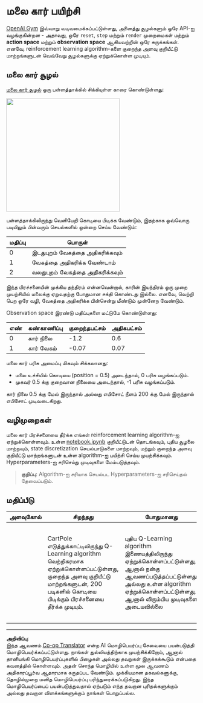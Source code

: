 <!--
CO_OP_TRANSLATOR_METADATA:
{
  "original_hash": "1f2b7441745eb52e25745423b247016b",
  "translation_date": "2025-10-11T11:17:31+00:00",
  "source_file": "8-Reinforcement/2-Gym/assignment.md",
  "language_code": "ta"
}
-->
# மலை கார் பயிற்சி

[OpenAI Gym](http://gym.openai.com) இவ்வாறு வடிவமைக்கப்பட்டுள்ளது, அனைத்து சூழல்களும் ஒரே API-ஐ வழங்குகின்றன - அதாவது, ஒரே `reset`, `step` மற்றும் `render` முறைமைகள் மற்றும் **action space** மற்றும் **observation space** ஆகியவற்றின் ஒரே சுருக்கங்கள். எனவே, reinforcement learning algorithm-களை குறைந்த அளவு குறியீட்டு மாற்றங்களுடன் வெவ்வேறு சூழல்களுக்கு ஏற்றுக்கொள்ள முடியும்.

## மலை கார் சூழல்

[மலை கார் சூழல்](https://gym.openai.com/envs/MountainCar-v0/) ஒரு பள்ளத்தாக்கில் சிக்கியுள்ள காரை கொண்டுள்ளது:

<img src="../../../../translated_images/mountaincar.43d56e588ce581c2d035f28cf038a9af112bec043b2ef8da40ac86119b1e3a93.ta.png" width="300"/>

பள்ளத்தாக்கிலிருந்து வெளியேறி கொடியை பிடிக்க வேண்டும், இதற்காக ஒவ்வொரு படியிலும் பின்வரும் செயல்களில் ஒன்றை செய்ய வேண்டும்:

| மதிப்பு | பொருள் |
|---|---|
| 0 | இடதுபுறம் வேகத்தை அதிகரிக்கவும் |
| 1 | வேகத்தை அதிகரிக்க வேண்டாம் |
| 2 | வலதுபுறம் வேகத்தை அதிகரிக்கவும் |

இந்த பிரச்சனையின் முக்கிய தந்திரம் என்னவென்றால், காரின் இயந்திரம் ஒரு முறை முயற்சியில் மலைக்கு ஏறுவதற்கு போதுமான சக்தி கொண்டது இல்லை. எனவே, வெற்றி பெற ஒரே வழி, வேகத்தை அதிகரிக்க பின்சென்று மீண்டும் முன்னேற வேண்டும்.

Observation space இரண்டு மதிப்புகளை மட்டுமே கொண்டுள்ளது:

| எண் | கண்காணிப்பு | குறைந்தபட்சம் | அதிகபட்சம் |
|-----|--------------|-----|-----|
|  0  | கார் நிலை | -1.2 | 0.6 |
|  1  | கார் வேகம் | -0.07 | 0.07 |

மலை கார் பரிசு அமைப்பு மிகவும் சிக்கலானது:

 * மலை உச்சியில் கொடியை (position = 0.5) அடைந்தால், 0 பரிசு வழங்கப்படும்.
 * முகவர் 0.5 க்கு குறைவான நிலையை அடைந்தால், -1 பரிசு வழங்கப்படும்.

கார் நிலை 0.5 க்கு மேல் இருந்தால் அல்லது எபிசோட் நீளம் 200 க்கு மேல் இருந்தால் எபிசோட் முடிவடைகிறது.

## வழிமுறைகள்

மலை கார் பிரச்சனையை தீர்க்க எங்கள் reinforcement learning algorithm-ஐ ஏற்றுக்கொள்ளவும். உள்ள [notebook.ipynb](notebook.ipynb) குறியீட்டுடன் தொடங்கவும், புதிய சூழலை மாற்றவும், state discretization செயல்பாடுகளை மாற்றவும், மற்றும் குறைந்த அளவு குறியீட்டு மாற்றங்களுடன் உள்ள algorithm-ஐ பயிற்சி செய்ய முயற்சிக்கவும். Hyperparameters-ஐ சரிசெய்து முடிவுகளை மேம்படுத்தவும்.

> **குறிப்பு**: Algorithm-ஐ சரியாக செயல்பட Hyperparameters-ஐ சரிசெய்தல் தேவைப்படும். 

## மதிப்பீடு

| அளவுகோல் | சிறந்தது | போதுமானது | மேம்பாடு தேவை |
| -------- | --------- | -------- | ----------------- |
|          | CartPole எடுத்துக்காட்டிலிருந்து Q-Learning algorithm வெற்றிகரமாக ஏற்றுக்கொள்ளப்பட்டுள்ளது, குறைந்த அளவு குறியீட்டு மாற்றங்களுடன், 200 படிகளில் கொடியை பிடிக்கும் பிரச்சனையை தீர்க்க முடியும். | புதிய Q-Learning algorithm இணையத்திலிருந்து ஏற்றுக்கொள்ளப்பட்டுள்ளது, ஆனால் நன்கு ஆவணப்படுத்தப்பட்டுள்ளது; அல்லது உள்ள algorithm ஏற்றுக்கொள்ளப்பட்டுள்ளது, ஆனால் விரும்பிய முடிவுகளை அடையவில்லை | மாணவர் எந்த algorithm-ஐயும் வெற்றிகரமாக ஏற்றுக்கொள்ள முடியவில்லை, ஆனால் தீர்வை நோக்கி முக்கியமான நடவடிக்கைகளை எடுத்துள்ளார் (state discretization, Q-Table தரவமைப்பு, முதலியன செயல்படுத்தியுள்ளார்) |

---

**அறிவிப்பு**:  
இந்த ஆவணம் [Co-op Translator](https://github.com/Azure/co-op-translator) என்ற AI மொழிபெயர்ப்பு சேவையை பயன்படுத்தி மொழிபெயர்க்கப்பட்டுள்ளது. நாங்கள் துல்லியத்திற்காக முயற்சிக்கிறோம், ஆனால் தானியங்கி மொழிபெயர்ப்புகளில் பிழைகள் அல்லது தவறுகள் இருக்கக்கூடும் என்பதை கவனத்தில் கொள்ளவும். அதன் சொந்த மொழியில் உள்ள மூல ஆவணம் அதிகாரப்பூர்வ ஆதாரமாக கருதப்பட வேண்டும். முக்கியமான தகவல்களுக்கு, தொழில்முறை மனித மொழிபெயர்ப்பு பரிந்துரைக்கப்படுகிறது. இந்த மொழிபெயர்ப்பைப் பயன்படுத்துவதால் ஏற்படும் எந்த தவறான புரிதல்களுக்கும் அல்லது தவறான விளக்கங்களுக்கும் நாங்கள் பொறுப்பல்ல.